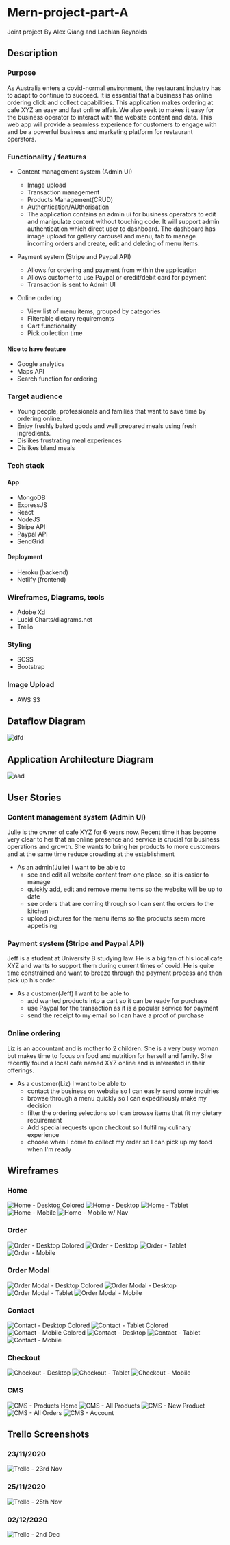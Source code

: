 # Mern-project-part-A

Joint project By Alex Qiang and Lachlan Reynolds

## Description

### Purpose

As Australia enters a covid-normal environment, the restaurant industry has to adapt to continue to succeed. It is essential that a business has online ordering click and collect capabilities. This application makes ordering at cafe XYZ an easy and fast online affair. We also seek to makes it easy for the business operator to interact with the website content and data. This web app will provide a seamless experience for customers to engage with and be a powerful business and marketing platform for restaurant operators. 

### Functionality / features

- Content management system (Admin UI)
  - Image upload 
  - Transaction management
  - Products Management(CRUD)
  - Authentication/AUthorisation
  - The application contains an admin ui for business operators to edit and manipulate content without touching code. It will support admin authentication which direct user to dashboard. The dashboard has image upload for gallery carousel and menu, tab to manage incoming orders and create, edit and deleting of menu items. 
  
- Payment system (Stripe and Paypal API)
  - Allows for ordering and payment from within the application 
  - Allows customer to use Paypal or credit/debit card for payment 
  - Transaction is sent to Admin UI
  
- Online ordering
  - View list of menu items, grouped by categories
  - Filterable dietary requirements
  - Cart functionality
  - Pick collection time
  

#### Nice to have feature
- Google analytics 
- Maps API 
- Search function for ordering


### Target audience

- Young people, professionals and families that want to save time by ordering online. 
- Enjoy freshly baked goods and well prepared meals using fresh ingredients.
- Dislikes frustrating meal experiences
- Dislikes bland meals
  


### Tech stack

#### App

- MongoDB
- ExpressJS
- React
- NodeJS
- Stripe API
- Paypal API
- SendGrid 
  
#### Deployment

- Heroku (backend) 
- Netlify (frontend) 
  
### Wireframes, Diagrams, tools

- Adobe Xd
- Lucid Charts/diagrams.net
- Trello
  
### Styling

- SCSS
- Bootstrap

### Image Upload

- AWS S3


## Dataflow Diagram

![dfd](img/dfd.jpg)



## Application Architecture Diagram

![aad](img/aad.jpg)


## User Stories

### Content management system (Admin UI)

Julie is the owner of cafe XYZ for 6 years now. Recent time it has become very clear to her that an online presence and service is crucial for business operations and growth. She wants to bring her products to more customers and at the same time reduce crowding at the establishment

- As an admin(Julie) I want to be able to 
  - see and edit all website content from one place, so it is easier to manage
  - quickly add, edit and remove menu items so the website will be up to date
  - see orders that are coming through so I can sent the orders to the kitchen
  - upload pictures for the menu items so the products seem more appetising

### Payment system (Stripe and Paypal API)

Jeff is a student at University B studying law. He is a big fan of his local cafe XYZ and wants to support them during current times of covid. He is quite time constrained and want to breeze through the payment process and then pick up his order. 

- As a customer(Jeff) I want to be able to
  - add wanted products into a cart so it can be ready for purchase
  - use Paypal for the transaction as it is a popular service for payment
  - send the receipt to my email so I can have a proof of purchase


### Online ordering 

Liz is an accountant and is mother to 2 children. She is a very busy woman but makes time to focus on food and nutrition for herself and family. She recently found a local cafe named XYZ online and is interested in their offerings.

- As a customer(Liz) I want to be able to
  - contact the business on website so I can easily send some inquiries
  - browse through a menu quickly so I can expeditiously make my decision 
  - filter the ordering selections so I can browse items that fit my dietary requirement
  - Add special requests upon checkout so I fulfil my culinary experience
  - choose when I come to collect my order so I can pick up my food when I'm ready
  

## Wireframes

### Home
![Home - Desktop Colored](./img/Wireframes/Home%20-%20Desktop%20-%20Prototype.png)
![Home - Desktop](./img/Wireframes/Home%20-%20Desktop.png)
![Home - Tablet](./img/Wireframes/Home%20-%20Tablet.png)
![Home - Mobile](./img/Wireframes/Home%20-%20Mobile.png)
![Home - Mobile w/ Nav](./img/Wireframes/Home%20-%20Mobile%20-%20Nav.png)

### Order

![Order - Desktop Colored](img\Wireframes\Menu%20-%20Desktop%20–%204.png)
![Order - Desktop](./img/Wireframes/Menu%20-%20Desktop.png)
![Order - Tablet](./img/Wireframes/Menu%20%20-%20Tablet.png)
![Order - Mobile](./img/Wireframes/Menu%20-%20Mobile.png)

### Order Modal

![Order Modal - Desktop Colored](img\Wireframes\Menu%20-%20Desktop%20–%205.png)
![Order Modal - Desktop](./img/Wireframes/Order%20Modal%20-%20Desktop.png)
![Order Modal - Tablet](./img/Wireframes/Order%20Modal%20-%20Tablet.png)
![Order Modal - Mobile](./img/Wireframes/Order%20Modal%20-%20Mobile.png)

### Contact

![Contact - Desktop Colored](./img/Wireframes/Menu%20-%20Desktop%20–%203.png)
![Contact - Tablet Colored](img\Wireframes\Menu%20%20-%20Tablet%20-%20Portrait%20–%204.png)
![Contact - Mobile Colored](img\Wireframes\Contact%20-%20Mobile%20–%201.png)
![Contact - Desktop](./img/Wireframes/Contact%20-%20Desktop.png)
![Contact - Tablet](./img/Wireframes/Contact%20-%20Tablet.png)
![Contact - Mobile](./img/Wireframes/Contact%20-%20Mobile.png)

### Checkout

![Checkout - Desktop](./img/Wireframes/Checkout%20-%20Desktop.png)
![Checkout - Tablet](./img/Wireframes/Checkout%20-%20Tablet.png)
![Checkout - Mobile](./img/Wireframes/Checkout%20-%20Mobile.png)

### CMS

![CMS - Products Home](./mg/Wireframes/../../img/Wireframes/CMS%20-%20Products.png)
![CMS - All Products](./mg/Wireframes/../../img/Wireframes/CMS%20-%20All%20Product.png)
![CMS - New Product](./mg/Wireframes/../../img/Wireframes/CMS%20-%20New%20Product.png)
![CMS - All Orders](./img/Wireframes/CMS%20-%20All%20Orders.png)
![CMS - Account](./img/Wireframes/CMS%20-%20Account.png)

## Trello Screenshots

### 23/11/2020

![Trello - 23rd Nov](./img/screenshots/start_trello_board.png)

### 25/11/2020

![Trello - 25th Nov](./img/screenshots/during_one_trello_board.png)

### 02/12/2020

![Trello - 2nd Dec](./img/screenshots/during_two_trello_board.png)

